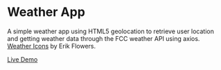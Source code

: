 # Weather App

A simple weather app using HTML5 geolocation to retrieve user location and getting weather data through the FCC weather API using axios. [Weather Icons](http://erikflowers.github.io/weather-icons/) by Erik Flowers.

[Live Demo](https://chris-tse.github.io/weather-app/)